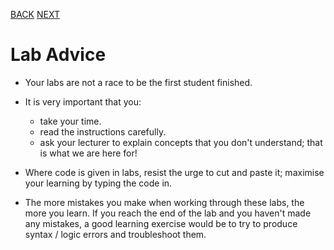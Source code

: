 [BACK](/topics/topic01/lab01/00.md) [NEXT](/topics/topic01/lab01/02.md)

# Lab Advice

- Your labs are not a race to be the first student finished.

- It is very important that you:
    - take your time.
    - read the instructions carefully.
    - ask your lecturer to explain concepts that you don't understand; that is what we are here for!


- Where code is given in labs, resist the urge to cut and paste it; maximise your learning by typing the code in.

- The more mistakes you make when working through these labs, the more you learn.  If you reach the end of the lab and you haven't made any mistakes, a good learning exercise would be to try to produce syntax / logic errors and troubleshoot them. 

